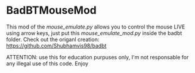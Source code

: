 # BadBTMouseMod
This mod of the *mouse_emulate.py* allows you to control the mouse LIVE using arrow keys, just put this *mouse_emulate_mod.py* inside the badbt folder.
Check out the origanl creation: https://github.com/Shubhamvis98/badbt

ATTENTION: use this for education purpuses only, I'm not responsable for any illegal use of this code. Enjoy
